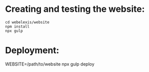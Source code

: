 # Creating and testing the website:

````
cd webelexis/website
npm install
npx gulp
````

# Deployment:

WEBSITE=/path/to/website npx gulp deploy
